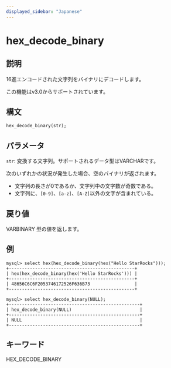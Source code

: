 ```yaml
---
displayed_sidebar: "Japanese"
---
```


# hex_decode_binary

## 説明

16進エンコードされた文字列をバイナリにデコードします。

この機能はv3.0からサポートされています。

## 構文

```Haskell
hex_decode_binary(str);
```

## パラメータ

`str`: 変換する文字列。サポートされるデータ型はVARCHARです。

次のいずれかの状況が発生した場合、空のバイナリが返されます。

- 文字列の長さが0であるか、文字列中の文字数が奇数である。
- 文字列に、`[0-9]`、`[a-z]`、`[A-Z]`以外の文字が含まれている。

## 戻り値

VARBINARY 型の値を返します。

## 例

```Plain Text
mysql> select hex(hex_decode_binary(hex("Hello StarRocks")));
+------------------------------------------------+
| hex(hex_decode_binary(hex('Hello StarRocks'))) |
+------------------------------------------------+
| 48656C6C6F2053746172526F636B73                 |
+------------------------------------------------+

mysql> select hex_decode_binary(NULL);
+--------------------------------------------------+
| hex_decode_binary(NULL)                          |
+--------------------------------------------------+
| NULL                                             |
+--------------------------------------------------+
```

## キーワード

HEX_DECODE_BINARY